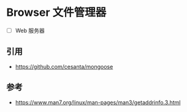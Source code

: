 # Browser 文件管理器

* [ ] Web 服务器


## 引用

- https://github.com/cesanta/mongoose

## 参考

- https://www.man7.org/linux/man-pages/man3/getaddrinfo.3.html
